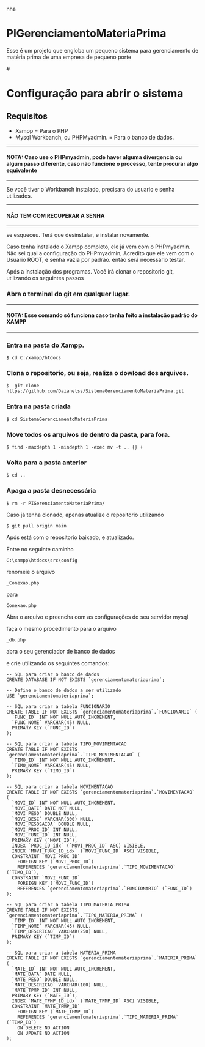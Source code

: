 nha








# PIGerenciamentoMateriaPrima
Esse é um projeto que engloba um pequeno sistema para gerenciamento de matéria prima de uma empresa de pequeno porte


#<h1>Configuração para abrir o sistema</h1>

<h2>Requisitos</h2>

- Xampp = Para o PHP
- Mysql Workbanch, ou PHPMyadmin. = Para o banco de dados.

*******************

<h4>NOTA: Caso use o PHPmyadmin, pode haver alguma divergencia ou algum passo diferente, caso não funcione o processo, tente procurar algo equivalente</h4>

*******************

Se você tiver o Workbanch instalado, precisara do usuario e senha utilizados.

*****************************

<h4>NÃO TEM COM RECUPERAR A SENHA</h4>

***************************** 

se esqueceu. Terá que desinstalar, e instalar novamente.

Caso tenha instalado o Xampp completo, ele já vem com o PHPmyadmin.
Não sei qual a configuração do PHPmyadmin, Acredito que ele vem com o Usuario ROOT, e senha vazia por padrão. então será necessário testar.

Após a instalação dos programas.
Você irá clonar o repositorio git,
utilizando os seguintes passos

<h3>Abra o terminal do git em qualquer lugar.</h3>

***********************

<h4>NOTA: Esse comando só funciona caso tenha feito a instalação padrão do XAMPP</h4>

***********************

<h3>Entra na pasta do Xampp.</h3>

```
$ cd C:/xampp/htdocs
```

<h3>Clona o repositorio, ou seja, realiza o dowload dos arquivos.</h3>

```
$  git clone https://github.com/Daianelss/SistemaGerenciamentoMateriaPrima.git
```

<h3>Entra na pasta criada</h3>

```
$ cd SistemaGerenciamentoMateriaPrima
```

<h3>Move todos os arquivos de dentro da pasta, para fora.</h3>

```
$ find -maxdepth 1 -mindepth 1 -exec mv -t .. {} +
```

<h3>Volta para a pasta anterior</h3>

```
$ cd ..
```

<h3>Apaga a pasta desnecessária</h3>

```
$ rm -r PIGerenciamentoMateriaPrima/
```

Caso já tenha clonado, apenas atualize o repositorio utilizando

```
$ git pull origin main
```

Após está com o repositorio baixado, e atualizado.

Entre no seguinte caminho

```
C:\xampp\htdocs\src\config
```

renomeie o arquivo 

```
_Conexao.php
```

para 

```
Conexao.php
```

Abra o arquivo e preencha com as configurações do seu servidor mysql

faça o mesmo procedimento para o arquivo 

```
_db.php
```

abra o seu gerenciador de banco de dados

e crie utilizando os seguintes comandos:

```
-- SQL para criar o banco de dados
CREATE DATABASE IF NOT EXISTS `gerenciamentomateriaprima`;

-- Define o banco de dados a ser utilizado
USE `gerenciamentomateriaprima`;

-- SQL para criar a tabela FUNCIONARIO
CREATE TABLE IF NOT EXISTS `gerenciamentomateriaprima`.`FUNCIONARIO` (
  `FUNC_ID` INT NOT NULL AUTO_INCREMENT,
  `FUNC_NOME` VARCHAR(45) NULL,
  PRIMARY KEY (`FUNC_ID`)
);

-- SQL para criar a tabela TIPO_MOVIMENTACAO
CREATE TABLE IF NOT EXISTS `gerenciamentomateriaprima`.`TIPO_MOVIMENTACAO` (
  `TIMO_ID` INT NOT NULL AUTO_INCREMENT,
  `TIMO_NOME` VARCHAR(45) NULL,
  PRIMARY KEY (`TIMO_ID`)
);

-- SQL para criar a tabela MOVIMENTACAO
CREATE TABLE IF NOT EXISTS `gerenciamentomateriaprima`.`MOVIMENTACAO` (
  `MOVI_ID` INT NOT NULL AUTO_INCREMENT,
  `MOVI_DATE` DATE NOT NULL,
  `MOVI_PESO` DOUBLE NULL,
  `MOVI_DESC` VARCHAR(300) NULL,
  `MOVI_PESOSAIDA` DOUBLE NULL,
  `MOVI_PROC_ID` INT NULL,
  `MOVI_FUNC_ID` INT NULL,
  PRIMARY KEY (`MOVI_ID`),
  INDEX `PROC_ID_idx` (`MOVI_PROC_ID` ASC) VISIBLE,
  INDEX `MOVI_FUNC_ID_idx` (`MOVI_FUNC_ID` ASC) VISIBLE,
  CONSTRAINT `MOVI_PROC_ID`
    FOREIGN KEY (`MOVI_PROC_ID`)
    REFERENCES `gerenciamentomateriaprima`.`TIPO_MOVIMENTACAO` (`TIMO_ID`),
  CONSTRAINT `MOVI_FUNC_ID`
    FOREIGN KEY (`MOVI_FUNC_ID`)
    REFERENCES `gerenciamentomateriaprima`.`FUNCIONARIO` (`FUNC_ID`)
);

-- SQL para criar a tabela TIPO_MATERIA_PRIMA
CREATE TABLE IF NOT EXISTS `gerenciamentomateriaprima`.`TIPO_MATERIA_PRIMA` (
  `TIMP_ID` INT NOT NULL AUTO_INCREMENT,
  `TIMP_NOME` VARCHAR(45) NULL,
  `TIMP_DESCRICAO` VARCHAR(250) NULL,
  PRIMARY KEY (`TIMP_ID`)
);

-- SQL para criar a tabela MATERIA_PRIMA
CREATE TABLE IF NOT EXISTS `gerenciamentomateriaprima`.`MATERIA_PRIMA` (
  `MATE_ID` INT NOT NULL AUTO_INCREMENT,
  `MATE_DATA` DATE NULL,
  `MATE_PESO` DOUBLE NULL,
  `MATE_DESCRICAO` VARCHAR(100) NULL,
  `MATE_TPMP_ID` INT NULL,
  PRIMARY KEY (`MATE_ID`),
  INDEX `MATE_TPMP_ID_idx` (`MATE_TPMP_ID` ASC) VISIBLE,
  CONSTRAINT `MATE_TPMP_ID`
    FOREIGN KEY (`MATE_TPMP_ID`)
    REFERENCES `gerenciamentomateriaprima`.`TIPO_MATERIA_PRIMA` (`TIMP_ID`)
    ON DELETE NO ACTION
    ON UPDATE NO ACTION
);
```
